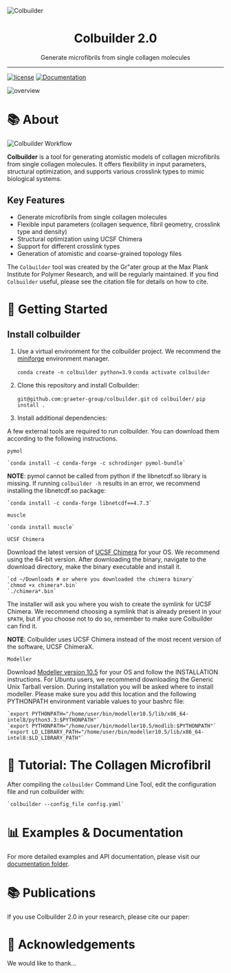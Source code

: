![Colbuilder](path/to/logo.png)

<div align="center">
    <h1>Colbuilder 2.0</h1>
    <p>Generate microfibrils from single collagen molecules</p>
</div>

---

[![license](https://img.shields.io/badge/License-MIT-blue.svg)](http://www.apache.org/licenses/LICENSE-2.0)
[![Documentation](https://img.shields.io/badge/docs-latest-brightgreen.svg)](https://github.com/graeter-group/colbuilder/tree/debora-monego-patch-1/docs)

![overview]()

# 📚 About

![Colbuilder Workflow]()

**Colbuilder** is a tool for generating atomistic models of collagen microfibrils from single collagen molecules. It offers flexibility in input parameters, structural optimization, and supports various crosslink types to mimic biological systems.

## Key Features

- Generate microfibrils from single collagen molecules
- Flexible input parameters (collagen sequence, fibril geometry, crosslink type and density)
- Structural optimization using UCSF Chimera
- Support for different crosslink types
- Generation of atomistic and coarse-grained topology files

The `Colbuilder` tool was created by the Gr\"ater group at the Max Plank Institute for Polymer Research, and will be regularly maintained.
If you find `Colbuilder` useful, please see the citation file for details on how to cite.

# 🚀 Getting Started

## Install colbuilder

1. Use a virtual environment for the colbuilder project. We recommend the [miniforge](https://github.com/conda-forge/miniforge) environment manager.
    
    `conda create -n colbuilder python=3.9`
    `conda activate colbuilder`

2. Clone this repository and install Colbuilder:

    `git@github.com:graeter-group/colbuilder.git`
    `cd colbuilder/`
    `pip install .`

3. Install additional dependencies:

A few external tools are required to run colbuilder. You can download them according to the following instructions.

`pymol`

    `conda install -c conda-forge -c schrodinger pymol-bundle`

**NOTE**: pymol cannot be called from python if the libnetcdf.so library is missing. If running `colbuilder -h` results in an error, we recommend installing the libnetcdf.so package:

    `conda install -c conda-forge libnetcdf==4.7.3`

`muscle`

    `conda install muscle`

`UCSF Chimera`

Download the latest version of [UCSF Chimera](https://www.cgl.ucsf.edu/chimera/download.html) for your OS. We recommend using the 64-bit version. After downloading the binary, navigate to the download directory, make the binary executable and install it. 

    `cd ~/Downloads # or where you downloaded the chimera binary`
    `chmod +x chimera*.bin`
    `./chimera*.bin`

The installer will ask you where you wish to create the symlink for UCSF Chimera. We recommend choosing a symlink that is already present in your `$PATH`, but if you choose not to do so, remember to make sure Colbuilder can find it.

**NOTE**: Colbuilder uses UCSF Chimera instead of the most recent version of the software, UCSF ChimeraX. 

`Modeller`

Download [Modeller version 10.5](https://salilab.org/modeller/download_installation.html) for your OS and follow the INSTALLATION instructions. For Ubuntu users, we recommend downloading the Generic Unix Tarball version. During installation you will be asked where to install modeller. Please make sure you add this location and the following PYTHONPATH environment variable values to your bashrc file:

    `export PYTHONPATH="/home/user/bin/modeller10.5/lib/x86_64-intel8/python3.3:$PYTHONPATH"`
    `export PYTHONPATH="/home/user/bin/modeller10.5/modlib:$PYTHONPATH"`
    `export LD_LIBRARY_PATH="/home/user/bin/modeller10.5/lib/x86_64-intel8:$LD_LIBRARY_PATH"`

# 📖 Tutorial: The Collagen Microfibril

After compiling the `colbuilder` Command Line Tool, edit the configuration file and run colbuilder with:

    `colbuilder --config_file config.yaml`

# 📊 Examples & Documentation

For more detailed examples and API documentation, please visit our [documentation folder](https://github.com/graeter-group/colbuilder/tree/debora-monego-patch-1/docs).

# 📚 Publications

If you use Colbuilder 2.0 in your research, please cite our paper:


# 🙏 Acknowledgements

We would like to thank...